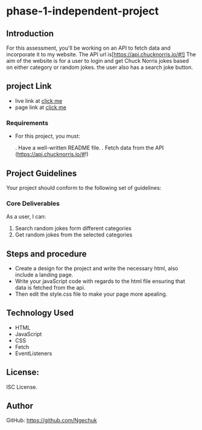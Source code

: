 # phase-1-independent-project
## Introduction
For this assessment, you'll be working on an API to fetch data and incorporate it to my website. The API url is[https://api.chucknorris.io/#!]
The aim of the website is for a user to login and get  Chuck Norris jokes based on either category or random jokes. the user also has a search joke button.

## project Link

* live link at [click me](http://127.0.0.1:5500/index.html)
* page link at [click me](https://ngechuk.github.io/phase-1-independent-project/)

### Requirements

- For this project, you must:

    . Have a well-written README file.
    . Fetch data from the API (https://api.chucknorris.io/#!)

## Project Guidelines
Your project should conform to the following set of guidelines:

### Core Deliverables

As a user, I can:
1. Search random jokes form different categories
2. Get random jokes from the selected categories

 ## Steps and procedure
 - Create a design for the project and write the necessary html, also include a landing page.
 - Write your javaScript code with regards to the html file ensuring that data is fetched from the api.
 - Then edit the style.css file to make your page more apealing.

 ## Technology Used
- HTML
- JavaScript
- CSS
- Fetch
- EventListeners

## License: 

ISC License.

## Author

GitHub: https://github.com/Ngechuk
 